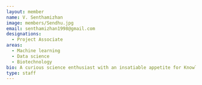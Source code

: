 ```yaml
---
layout: member
name: V. Senthamizhan
image: members/Sendhu.jpg
email: senthamizhan1998@gmail.com
designations: 
  - Project Associate
areas:
  - Machine learning
  - Data science
  - Biotechnology 
bio: A curious science enthusiast with an insatiable appetite for Knowledge, looking forward to innorate and improve in the field of data science.
type: staff
---
```

